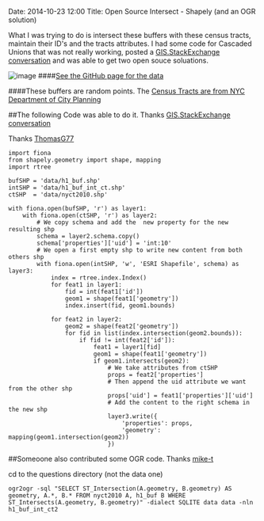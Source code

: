 Date: 2014-10-23 12:00
Title: Open Source Intersect - Shapely (and an OGR solution)
<!--Open Source Intersect - Shapely (and an OGR solution)-->
What I was trying to do is intersect these buffers with these census tracts, maintain their ID's and the tracts attributes. I had some code for Cascaded Unions that was not really working, posted a [GIS.StackExchange conversation](http://gis.stackexchange.com/questions/119374/intersect-shapefiles-using-shapely) and was able to get two open souce soluations. 

![image](https://dl.dropboxusercontent.com/u/36281098/images/shapely_intersect.png)
####[See the GitHub page for the data](https://github.com/nygeog/questions/tree/master/shapely_intersect)



####These buffers are random points. The [Census Tracts are from NYC Department of City Planning](http://www.nyc.gov/html/dcp/html/bytes/districts_download_metadata.shtml#cbt)


##The following Code was able to do it. Thanks 
[GIS.StackExchange conversation](http://gis.stackexchange.com/questions/119374/intersect-shapefiles-using-shapely)

Thanks [ThomasG77](http://gis.stackexchange.com/users/638/thomasg77)


    import fiona
    from shapely.geometry import shape, mapping
    import rtree

    bufSHP = 'data/h1_buf.shp'
    intSHP = 'data/h1_buf_int_ct.shp'
    ctSHP  = 'data/nyct2010.shp'

    with fiona.open(bufSHP, 'r') as layer1:
        with fiona.open(ctSHP, 'r') as layer2:
            # We copy schema and add the  new property for the new resulting shp
            schema = layer2.schema.copy()
            schema['properties']['uid'] = 'int:10'
            # We open a first empty shp to write new content from both others shp
            with fiona.open(intSHP, 'w', 'ESRI Shapefile', schema) as layer3:
                index = rtree.index.Index()
                for feat1 in layer1:
                    fid = int(feat1['id'])
                    geom1 = shape(feat1['geometry'])
                    index.insert(fid, geom1.bounds)

                for feat2 in layer2:
                    geom2 = shape(feat2['geometry'])
                    for fid in list(index.intersection(geom2.bounds)):
                        if fid != int(feat2['id']):
                            feat1 = layer1[fid]
                            geom1 = shape(feat1['geometry'])
                            if geom1.intersects(geom2):
                                # We take attributes from ctSHP
                                props = feat2['properties']
                                # Then append the uid attribute we want from the other shp
                                props['uid'] = feat1['properties']['uid']
                                # Add the content to the right schema in the new shp
                                layer3.write({
                                    'properties': props,
                                    'geometry': mapping(geom1.intersection(geom2))
                                })
                                
                                
##Someoone also contributed some OGR code.
Thanks [mike-t](http://gis.stackexchange.com/users/1872/mike-t)

cd to the questions directory (not the data one)

	ogr2ogr -sql "SELECT ST_Intersection(A.geometry, B.geometry) AS geometry, A.*, B.* FROM nyct2010 A, h1_buf B WHERE ST_Intersects(A.geometry, B.geometry)" -dialect SQLITE data data -nln h1_buf_int_ct2